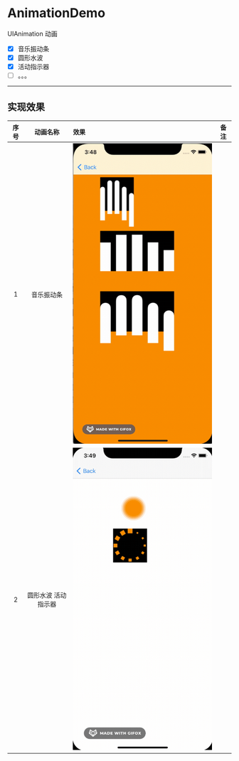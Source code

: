 # AnimationDemo
UIAnimation 动画  
- [x] 音乐振动条
- [x] 圆形水波
- [x] 活动指示器
- [ ] 。。。

---  

## 实现效果

序号 | 动画名称 | 效果 | 备注 |
:-: | :---: | :- | :------: |
1 | 音乐振动条 | <img src="https://github.com/cnwhao/AnimationDemo/blob/master/AnimationDemo/Resources/musiceffect.gif" height="25%"> ||
2 | 圆形水波 活动指示器 | <img src="https://github.com/cnwhao/AnimationDemo/blob/master/AnimationDemo/Resources/pulsatoreffect.gif" height="25%"> ||
